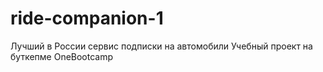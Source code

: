 # ride-companion-1
Лучший в России сервис подписки на автомобили
Учебный проект на буткепме OneBootcamp
